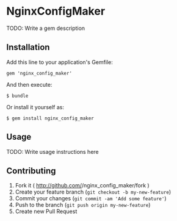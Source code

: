 # NginxConfigMaker

TODO: Write a gem description

## Installation

Add this line to your application's Gemfile:

    gem 'nginx_config_maker'

And then execute:

    $ bundle

Or install it yourself as:

    $ gem install nginx_config_maker

## Usage

TODO: Write usage instructions here

## Contributing

1. Fork it ( http://github.com/<my-github-username>/nginx_config_maker/fork )
2. Create your feature branch (`git checkout -b my-new-feature`)
3. Commit your changes (`git commit -am 'Add some feature'`)
4. Push to the branch (`git push origin my-new-feature`)
5. Create new Pull Request
